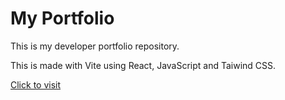 # My Portfolio

This is my developer portfolio repository.

This is made with Vite using React, JavaScript and Taiwind CSS.

[Click to visit](https://deepak-portfolio-h82b.onrender.com/)

